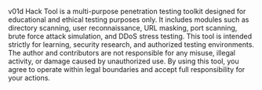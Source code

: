 v01d Hack Tool is a multi-purpose penetration testing toolkit designed for educational and ethical testing purposes only. 
It includes modules such as directory scanning, user reconnaissance, URL masking, port scanning, brute force attack simulation, and DDoS stress testing. 
This tool is intended strictly for learning, security research, and authorized testing environments. 
The author and contributors are not responsible for any misuse, illegal activity, or damage caused by unauthorized use. 
By using this tool, you agree to operate within legal boundaries and accept full responsibility for your actions.
